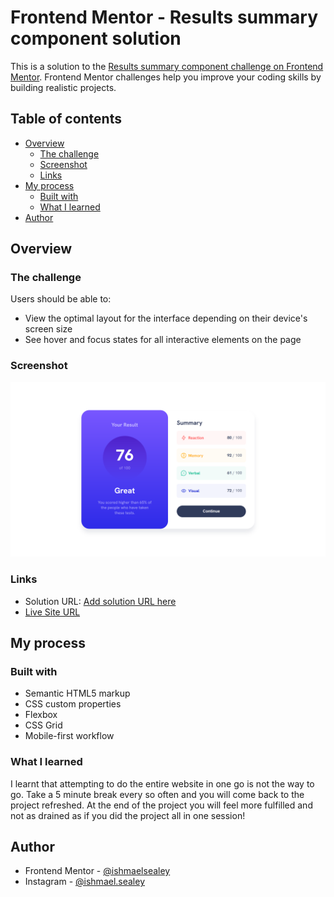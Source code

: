 # Frontend Mentor - Results summary component solution

This is a solution to the [Results summary component challenge on Frontend Mentor](https://www.frontendmentor.io/challenges/results-summary-component-CE_K6s0maV). Frontend Mentor challenges help you improve your coding skills by building realistic projects.

## Table of contents

- [Overview](#overview)
  - [The challenge](#the-challenge)
  - [Screenshot](#screenshot)
  - [Links](#links)
- [My process](#my-process)
  - [Built with](#built-with)
  - [What I learned](#what-i-learned)
- [Author](#author)

## Overview

### The challenge

Users should be able to:

- View the optimal layout for the interface depending on their device's screen size
- See hover and focus states for all interactive elements on the page

### Screenshot

![Screenshot of completed website](assets/images/results%20summary%20component.png)

### Links

- Solution URL: [Add solution URL here](https://your-solution-url.com)
- [Live Site URL](https://ishmaelsealey.github.io/fem-results-summary-component/ )

## My process

### Built with

- Semantic HTML5 markup
- CSS custom properties
- Flexbox
- CSS Grid
- Mobile-first workflow

### What I learned

I learnt that attempting to do the entire website in one go is not the way to go. Take a 5 minute break every so often and you will come back to the project refreshed. At the end of the project you will feel more fulfilled and not as drained as if you did the project all in one session!

## Author

- Frontend Mentor - [@ishmaelsealey](https://www.frontendmentor.io/profile/ishmaelsealey)
- Instagram - [@ishmael.sealey](https://www.instagram.com/ishmael.sealey)
